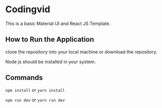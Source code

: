 # Codingvid
This is a basic Material UI and React JS Template.

## How to Run the Application

clone the repository into your local machine or download the repository.

Node js should be installed in your system.

## Commands

 `npm install` or `yarn install`

 `npm run dev` or `yarn run dev`






